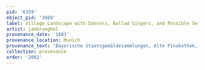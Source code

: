 ```yaml
---
pid: '6359'
object_pid: '3869'
label: Village Landscape with Dancers, Ballad Singers, and Possible Self Portrait
artist: janbrueghel
provenance_date: '1883'
provenance_location: Munich
provenance_text: 'Bayerische Staatsgemäldesammlungen, Alte Pinakothek, inv. #696'
collection: provenance
order: '2082'
---
```

